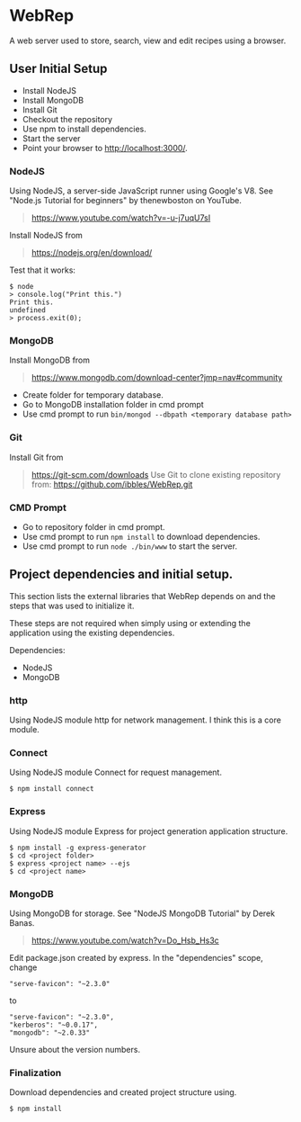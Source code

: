 # WebRep
A web server used to store, search, view and edit recipes using a browser.


## User Initial Setup
- Install NodeJS
- Install MongoDB
- Install Git
- Checkout the repository
- Use npm to install dependencies.
- Start the server
- Point your browser to [http://localhost:3000/](http://localhost:3000/).


### NodeJS
Using NodeJS, a server-side JavaScript runner using Google's V8.
See "Node.js Tutorial for beginners" by thenewboston on YouTube.

> https://www.youtube.com/watch?v=-u-j7uqU7sI

Install NodeJS from

> https://nodejs.org/en/download/

Test that it works:
```
$ node
> console.log("Print this.")
Print this.
undefined
> process.exit(0);
```


### MongoDB

Install MongoDB from

> https://www.mongodb.com/download-center?jmp=nav#community

- Create folder for temporary database.
- Go to MongoDB installation folder in cmd prompt
- Use cmd prompt to run `bin/mongod --dbpath <temporary database path>`

### Git

Install Git from

> https://git-scm.com/downloads
> Use Git to clone existing repository from:
>   https://github.com/ibbles/WebRep.git


### CMD Prompt

- Go to repository folder in cmd prompt.
- Use cmd prompt to run `npm install` to download dependencies.
- Use cmd prompt to run `node ./bin/www` to start the server.


## Project dependencies and initial setup.

This section lists the external libraries that WebRep depends on and the steps that was used to initialize it.

These steps are not required when simply using or extending the application using the existing dependencies.

Dependencies:

- NodeJS
- MongoDB


### http
Using NodeJS module http for network management.
I think this is a core module.


### Connect
Using NodeJS module Connect for request management.
```
$ npm install connect
```


### Express
Using NodeJS module Express for project generation application structure.
```
$ npm install -g express-generator
$ cd <project folder>
$ express <project name> --ejs
$ cd <project name>
```


### MongoDB
Using MongoDB for storage.
See "NodeJS MongoDB Tutorial" by Derek Banas.

> https://www.youtube.com/watch?v=Do_Hsb_Hs3c

Edit package.json created by express.
In the "dependencies" scope, change
```
"serve-favicon": "~2.3.0"
```
to
```
"serve-favicon": "~2.3.0",
"kerberos": "~0.0.17",
"mongodb": "~2.0.33"
```
Unsure about the version numbers.


### Finalization
Download dependencies and created project structure using.
```
$ npm install
```
